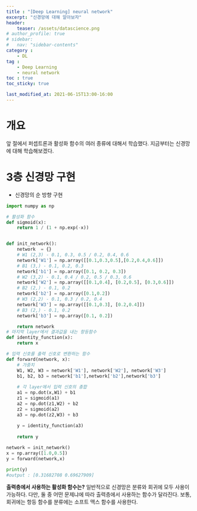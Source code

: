 ```yaml
---
title : "[Deep Learning] neural network"
excerpt: "신경망에 대해 알아보자"
header:
    teaser: /assets/datascience.png
# author_profile: true
# sidebar:
#   nav: "sidebar-contents"
category :
    - DL 
tag : 
    - Deep Learning 
    - neural network 
toc : true 
toc_sticky: true

last_modified_at: 2021-06-15T13:00-16:00
---
```


# 개요

앞 절에서 퍼셉트론과 활성화 함수의 여러 종류에 대해서 학습했다. 지금부터는 신경망에 대해 학습해보겠다. 

# 3층 신경망 구현

- 신경망의 순 방향 구현 

```py
import numpy as np 

# 활성화 함수 
def sigmoid(x):
	return 1 / (1 + np.exp(-x))


def init_network():
	network  = {}
	# W1 (2,3) - 0.1, 0.3, 0.5 / 0.2, 0.4, 0.6
	network['W1'] = np.array([[0.1,0.3,0.5],[0.2,0.4,0.6]])
	# B1 (3,) - 0.1, 0.2, 0.3
	network['b1'] = np.array([0.1, 0.2, 0.3]) 
	# W2 (3,2) - 0.1, 0.4 / 0.2, 0.5 / 0.3, 0.6 
	network['W2'] = np.array([[0.1,0.4], [0.2,0.5], [0.3,0.6]])
	# B2 (2,) - 0.1, 0.2 
	network['b2'] = np.array([0.1,0.2])
	# W3 (2,2) - 0.1, 0.3 / 0.2, 0.4 
	network['W3'] = np.array([[0.1,0.3], [0.2,0.4]])
	# B3 (2,) - 0.1, 0.2 
	network['b3'] = np.array([0.1, 0.2])

	return network
# 마지막 layer에서 결과값을 내는 항등함수 
def identity_function(x):
	return x 

# 입력 신호를 출력 신호로 변환하는 함수
def forward(network, x): 
	# 가중치
	W1, W2, W3 = network['W1'], network['W2'], network['W3']
	b1, b2, b3 = network['b1'],network['b2'],network['b3']
	
	# 각 layer에서 입력 신호의 총합
	a1 = np.dot(x,W1) + b1 
	z1 = sigmoid(a1)	
	a2 = np.dot(z1,W2) + b2 
	z2 = sigmoid(a2)
	a3 = np.dot(z2,W3) + b3		
	
	y = identity_function(a3) 
	
	return y 

network = init_network()
x = np.array([1.0,0.5])
y = forward(network,x) 

print(y)
#output : [0.31682708 0.69627909]
```


**출력층에서 사용하는 활성화 함수는?**
일반적으로 신경망은 분류와 회귀에 모두 사용이 가능하다. 다만, 둘 중 어떤 문제냐에 따라 출력층에서 사용하는 함수가 달라진다. 보통, 회귀에는 항등 함수를 분류에는 소프트 맥스 함수를 사용한다. 
